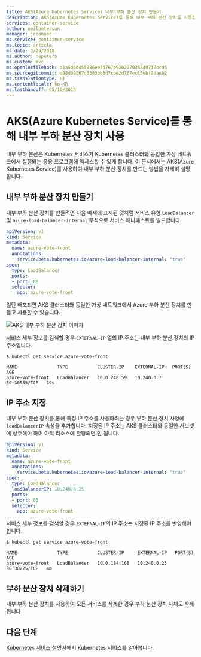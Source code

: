 ```yaml
---
title: AKS(Azure Kubernetes Service) 내부 부하 분산 장치 만들기
description: AKS(Azure Kubernetes Service)를 통해 내부 부하 분산 장치를 사용합니다.
services: container-service
author: neilpeterson
manager: jeconnoc
ms.service: container-service
ms.topic: article
ms.date: 3/29/2018
ms.author: nepeters
ms.custom: mvc
ms.openlocfilehash: a1a5d6d455086ee34767e92b277936840717bcd6
ms.sourcegitcommit: d98d99567d0383bb8d7cbe2d767ec15ebf2daeb2
ms.translationtype: HT
ms.contentlocale: ko-KR
ms.lasthandoff: 05/10/2018
---
```

# <a name="use-an-internal-load-balancer-with-azure-kubernetes-service-aks"></a>AKS(Azure Kubernetes Service)를 통해 내부 부하 분산 장치 사용

내부 부하 분산은 Kubernetes 서비스가 Kubernetes 클러스터와 동일한 가상 네트워크에서 실행되는 응용 프로그램에 액세스할 수 있게 합니다. 이 문서에서는 AKS(Azure Kubernetes Service)를 사용하여 내부 부하 분산 장치를 만드는 방법을 자세히 설명합니다.

## <a name="create-internal-load-balancer"></a>내부 부하 분산 장치 만들기

내부 부하 분산 장치를 만들려면 다음 예제에 표시된 것처럼 서비스 유형 `LoadBalancer` 및 `azure-load-balancer-internal` 주석으로 서비스 매니페스트를 빌드합니다.

```yaml
apiVersion: v1
kind: Service
metadata:
  name: azure-vote-front
  annotations:
    service.beta.kubernetes.io/azure-load-balancer-internal: "true"
spec:
  type: LoadBalancer
  ports:
  - port: 80
  selector:
    app: azure-vote-front
```

일단 배포되면 AKS 클러스터와 동일한 가상 네트워크에서 Azure 부하 분산 장치를 만들고 사용할 수 있습니다.

![AKS 내부 부하 분산 장치 이미지](media/internal-lb/internal-lb.png)

서비스 세부 정보를 검색할 경우 `EXTERNAL-IP` 열의 IP 주소는 내부 부하 분산 장치의 IP 주소입니다.

```console
$ kubectl get service azure-vote-front

NAME               TYPE           CLUSTER-IP    EXTERNAL-IP   PORT(S)        AGE
azure-vote-front   LoadBalancer   10.0.248.59   10.240.0.7    80:30555/TCP   10s
```

## <a name="specify-an-ip-address"></a>IP 주소 지정

내부 부하 분산 장치를 통해 특정 IP 주소를 사용하려는 경우 부하 분산 장치 사양에 `loadBalancerIP` 속성을 추가합니다. 지정된 IP 주소는 AKS 클러스터와 동일한 서브넷에 상주해야 하며 아직 리소스에 할당되면 안 됩니다.

```yaml
apiVersion: v1
kind: Service
metadata:
  name: azure-vote-front
  annotations:
    service.beta.kubernetes.io/azure-load-balancer-internal: "true"
spec:
  type: LoadBalancer
  loadBalancerIP: 10.240.0.25
  ports:
  - port: 80
  selector:
    app: azure-vote-front
```

서비스 세부 정보를 검색할 경우 `EXTERNAL-IP`의 IP 주소는 지정된 IP 주소를 반영해야 합니다.

```console
$ kubectl get service azure-vote-front

NAME               TYPE           CLUSTER-IP     EXTERNAL-IP   PORT(S)        AGE
azure-vote-front   LoadBalancer   10.0.184.168   10.240.0.25   80:30225/TCP   4m
```

## <a name="delete-the-load-balancer"></a>부하 분산 장치 삭제하기

내부 부하 분산 장치를 사용하여 모든 서비스를 삭제한 경우 부하 분산 장치 자체도 삭제됩니다.

## <a name="next-steps"></a>다음 단계

[Kubernetes 서비스 설명서][kubernetes-services]에서 Kubernetes 서비스를 알아봅니다.

<!-- LINKS - External -->
[kubernetes-services]: https://kubernetes.io/docs/concepts/services-networking/service/